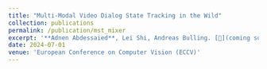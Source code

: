 ```yaml
---
title: "Multi-Modal Video Dialog State Tracking in the Wild"
collection: publications
permalink: /publication/mst_mixer
excerpt: '**Adnen Abdessaied**, Lei Shi, Andreas Bulling. [📄](coming soon) [💻](coming soon)'
date: 2024-07-01
venue: 'European Conference on Computer Vision (ECCV)'
---
```

